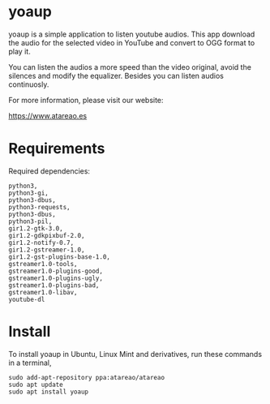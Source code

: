 # yoaup

yoaup is a simple application to listen youtube audios. This app download the audio for the selected video in YouTube and convert to OGG format to play it.

You can listen the audios a more speed than the video original, avoid the silences and modify the equalizer. Besides you can listen audios continuosly.

For more information, please visit our website:

https://www.atareao.es

# Requirements

Required dependencies:

    python3,
    python3-gi,
    python3-dbus,
    python3-requests,
    python3-dbus,
    python3-pil,
    gir1.2-gtk-3.0,
    gir1.2-gdkpixbuf-2.0,
    gir1.2-notify-0.7,
    gir1.2-gstreamer-1.0,
    gir1.2-gst-plugins-base-1.0,
    gstreamer1.0-tools,
    gstreamer1.0-plugins-good,
    gstreamer1.0-plugins-ugly,
    gstreamer1.0-plugins-bad,
    gstreamer1.0-libav,
    youtube-dl

# Install

To install yoaup in Ubuntu, Linux Mint and derivatives, run these commands in a terminal,

    sudo add-apt-repository ppa:atareao/atareao
    sudo apt update
    sudo apt install yoaup

